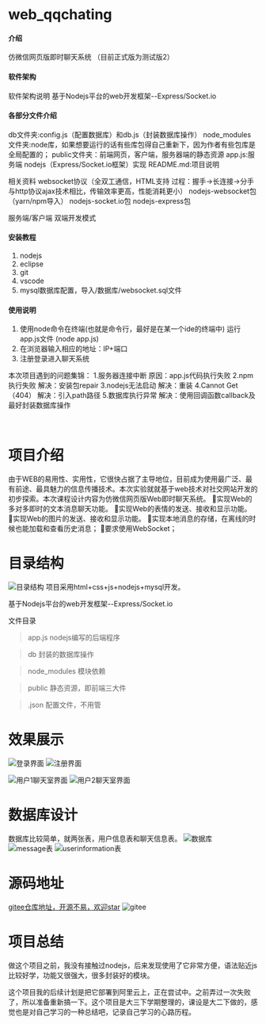 # web_qqchating

#### 介绍
仿微信网页版即时聊天系统
（目前正式版为测试版2）

#### 软件架构
软件架构说明
基于Nodejs平台的web开发框架--Express/Socket.io

#### 各部分文件介绍
db文件夹:config.js（配置数据库）和db.js（封装数据库操作）
node_modules文件夹:node库，如果想要运行的话有些库包得自己重新下，因为作者有些包库是全局配置的；
public文件夹：前端网页，客户端，服务器端的静态资源
app.js:服务端 nodejs（Express/Socket.io框架）实现
README.md:项目说明

相关资料
websocket协议（全双工通信，HTML支持
	           过程：握手->长连接->分手
	           与http协议ajax技术相比，传输效率更高，性能消耗更小）
nodejs-websocket包（yarn/npm导入）
nodejs-socket.io包
nodejs-express包

服务端/客户端 双端开发模式

#### 安装教程

1.  nodejs
2.  eclipse
3.  git
4.  vscode
5.  mysql数据库配置，导入/数据库/websocket.sql文件 


#### 使用说明

1.  使用node命令在终端(也就是命令行，最好是在某一个ide的终端中)
    运行app.js文件 (node app.js)
2.  在浏览器输入相应的地址：IP+端口
3.  注册登录进入聊天系统

本次项目遇到的问题集锦：
1.服务器连接中断 原因：app.js代码执行失败
2.npm执行失败 解决：安装包repair
3.nodejs无法启动 解决：重装
4.Cannot Get（404） 解决：引入path路径
5.数据库执行异常 解决：使用回调函数callback及最好封装数据库操作

﻿

# 项目介绍

由于WEB的易用性、实用性，它很快占据了主导地位，目前成为使用最广泛、最有前途、最具魅力的信息传播技术。本次实验就就基于web技术对社交网站开发的初步探索。本次课程设计内容为仿微信网页版Web即时聊天系统。
实现Web的多对多即时的文本消息聊天功能。
实现Web的表情的发送、接收和显示功能。
实现Web的图片的发送、接收和显示功能。
实现本地消息的存储，在离线的时候也能加载和查看历史消息；
要求使用WebSocket；

# 目录结构

![目录结构](https://img-blog.csdnimg.cn/20210325120640129.png?x-oss-process=image/watermark,type_ZmFuZ3poZW5naGVpdGk,shadow_10,text_aHR0cHM6Ly9ibG9nLmNzZG4ubmV0L3dlaXhpbl80MzgyNzM3Ng==,size_16,color_FFFFFF,t_70)
项目采用html+css+js+nodejs+mysql开发。 

基于Nodejs平台的web开发框架--Express/Socket.io

文件目录

>app.js nodejs编写的后端程序

>db 封装的数据库操作

>node_modules 模块依赖

>public 静态资源，即前端三大件

>.json 配置文件，不用管

# 效果展示

![登录界面](https://img-blog.csdnimg.cn/20210325121435992.png?x-oss-process=image/watermark,type_ZmFuZ3poZW5naGVpdGk,shadow_10,text_aHR0cHM6Ly9ibG9nLmNzZG4ubmV0L3dlaXhpbl80MzgyNzM3Ng==,size_16,color_FFFFFF,t_70)
![注册界面](https://img-blog.csdnimg.cn/20210325121458130.png?x-oss-process=image/watermark,type_ZmFuZ3poZW5naGVpdGk,shadow_10,text_aHR0cHM6Ly9ibG9nLmNzZG4ubmV0L3dlaXhpbl80MzgyNzM3Ng==,size_16,color_FFFFFF,t_70)

![用户1聊天室界面](https://img-blog.csdnimg.cn/20210325121329514.png?x-oss-process=image/watermark,type_ZmFuZ3poZW5naGVpdGk,shadow_10,text_aHR0cHM6Ly9ibG9nLmNzZG4ubmV0L3dlaXhpbl80MzgyNzM3Ng==,size_16,color_FFFFFF,t_70)
![用户2聊天室界面](https://img-blog.csdnimg.cn/2021032512134867.png?x-oss-process=image/watermark,type_ZmFuZ3poZW5naGVpdGk,shadow_10,text_aHR0cHM6Ly9ibG9nLmNzZG4ubmV0L3dlaXhpbl80MzgyNzM3Ng==,size_16,color_FFFFFF,t_70)

# 数据库设计

数据库比较简单，就两张表，用户信息表和聊天信息表。
![数据库](https://img-blog.csdnimg.cn/20210325121556516.png)
![message表](https://img-blog.csdnimg.cn/2021032512162651.png?x-oss-process=image/watermark,type_ZmFuZ3poZW5naGVpdGk,shadow_10,text_aHR0cHM6Ly9ibG9nLmNzZG4ubmV0L3dlaXhpbl80MzgyNzM3Ng==,size_16,color_FFFFFF,t_70)
![userinformation表](https://img-blog.csdnimg.cn/20210325121722528.png?x-oss-process=image/watermark,type_ZmFuZ3poZW5naGVpdGk,shadow_10,text_aHR0cHM6Ly9ibG9nLmNzZG4ubmV0L3dlaXhpbl80MzgyNzM3Ng==,size_16,color_FFFFFF,t_70)

# 源码地址

[gitee仓库地址，开源不易，欢迎star](https://gitee.com/hebugui/web_qqchating.git)
![gitee](https://img-blog.csdnimg.cn/20210325122522515.png?x-oss-process=image/watermark,type_ZmFuZ3poZW5naGVpdGk,shadow_10,text_aHR0cHM6Ly9ibG9nLmNzZG4ubmV0L3dlaXhpbl80MzgyNzM3Ng==,size_16,color_FFFFFF,t_70)

# 项目总结

做这个项目之前，我没有接触过nodejs，后来发现使用了它非常方便，语法贴近js比较好学，功能又很强大，很多封装好的模块。

这个项目我的后续计划是把它部署到阿里云上，正在尝试中。之前弄过一次失败了，所以准备重新搞一下。这个项目是大三下学期整理的，课设是大二下做的，感觉也是对自己学习的一种总结吧，记录自己学习的心路历程。